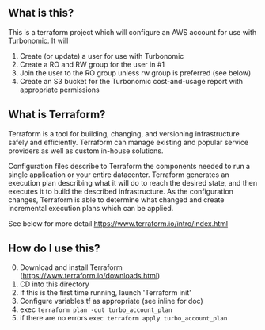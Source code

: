 
What is this?
-------------
This is a terraform project which will configure an AWS account for use with Turbonomic. It will
1) Create (or update) a user for use with Turbonomic
2) Create a RO and RW group for the user in #1
3) Join the user to the RO group unless rw group is preferred (see below)
4) Create an S3 bucket for the Turbonomic cost-and-usage report with appropriate permissions

What is Terraform?
------------------
Terraform is a tool for building, changing, and versioning infrastructure safely and efficiently. Terraform can manage existing and popular service providers as well as custom in-house solutions.

Configuration files describe to Terraform the components needed to run a single application or your entire datacenter. Terraform generates an execution plan describing what it will do to reach the desired state, and then executes it to build the described infrastructure. As the configuration changes, Terraform is able to determine what changed and create incremental execution plans which can be applied.

See below for more detail
https://www.terraform.io/intro/index.html

How do I use this? 
------------------
0) Download and install Terraform (https://www.terraform.io/downloads.html)
1) CD into this directory
2) If this is the first time running, launch 'Terraform init'
3) Configure variables.tf as appropriate (see inline for doc)
4) exec `terraform plan -out turbo_account_plan`
5) if there are no errors `exec terraform apply turbo_account_plan`

